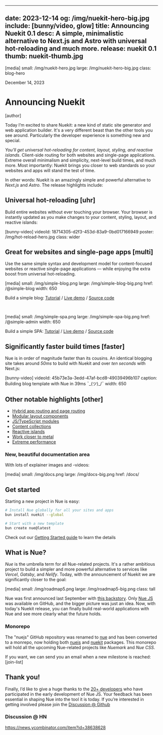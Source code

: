 
---
date: 2023-12-14
og: /img/nuekit-hero-big.jpg
include: [bunny/video, glow]
title: Announcing Nuekit 0.1
desc: A simple, minimalistic alternative to Next.js and Astro with universal hot-reloading and much more.
release: nuekit 0.1
thumb: nuekit-thumb.jpg
---


[media]
  small: /img/nuekit-hero.jpg
  large: /img/nuekit-hero-big.jpg
  class: blog-hero


December 14, 2023

# Announcing Nuekit

[author]

Today I’m excited to share Nuekit: a new kind of static site generator and web application builder. It's a very different beast than the other tools you see around. Particularly the developer experience is something new and special.

*You'll get universal hot-reloading for content, layout, styling, and reactive islands*. Client-side routing for both websites and single-page applications. Extreme overall minimalism and simplicity, next-level build times, and much more. Most importantly: Nuekit brings you closer to web standards so your websites and apps will stand the test of time.

In other words: Nuekit is an amazingly simple and powerful alternative to *Next.js* and *Astro*. The release highlights include:


## Universal hot-reloading [uhr]
Build entire websites without ever touching your browser. Your browser is instantly updated as you make changes to your content, styling, layout, and reactive islands:

[bunny-video]
  videoId: 18714305-d2f3-453d-83a9-0bd017166949
  poster: /img/hot-reload-hero.jpg
  class: wider


## Great for websites and single-page apps [multi]
Use the same simple syntax and development model for content-focused websites or reactive single-page applications — while enjoying the extra boost from universal hot-reloading.

[media]
  small: /img/simple-blog.png
  large: /img/simple-blog-big.png
  href: /@simple-blog
  width: 650

Build a simple blog: [Tutorial](/docs/tutorials/build-a-simple-blog.html) /
[Live demo](/@simple-blog) /
[Source code](//github.com/nuejs/create-nue/tree/master/simple-blog)

&nbsp;

[media]
  small: /img/simple-spa.png
  large: /img/simple-spa-big.png
  href: /@simple-admin
  width: 650

Build a simple SPA: [Tutorial](/docs/tutorials/build-a-simple-spa.html) /
[Live demo](/@simple-admin) /
[Source code](//github.com/nuejs/create-nue/tree/master/simple-app)



## Significantly faster build times [faster]
Nue is in order of magnitude faster than its cousins. An identical blogging site takes around *50ms* to build with Nuekit and over _ten seconds_ with Next.js:

[bunny-video]
  videoId: 45b73e3a-3edd-47af-bcd8-49039496b107
  caption: Building blog template with Nue in 39ms ¯\_(ツ)_/¯
  width: 650

## Other notable highlights [other]

- [Hybrid app routing and page routing](/docs/concepts/client-side-navigation.html)
- [Modular layout components](/docs/concepts/layout-components.html)
- [JS/TypeScript modules](/docs/concepts/js-modules.html)
- [Content collections](/docs/concepts/content-collections.html)
- [Reactive islands](/docs/concepts/reactive-islands.html)
- [Work closer to metal](/docs/why-nue/closer-to-standards.html)
- [Extreme performance](/docs/why-nue/extreme-performance.html)


### New, beautiful documentation area
With lots of explainer images and -videos:

[media]
  small: /img/docs.png
  large: /img/docs-big.png
  href: /docs/



## Get started
Starting a new project in Nue is easy:

``` sh
# Install Nue globally for all your sites and apps
bun install nuekit --global

# Start with a new template
bun create nue@latest
```

Check out our [Getting Started guide](/docs/) to learn the details


## What is Nue?
*Nue* is the umbrella term for all Nue-related projects. It's a rather ambitious project to build a simpler and more powerful alternative to services like *Vercel*, *Gatsby*, and *Nelify*. Today, with the announcement of Nuekit we are significantly closer to the goal:


[media]
  small: /img/roadmap5.png
  large: /img/roadmap5-big.png
  class: tall

Nue was first announced last September with [this backstory](/blog/backstory/). Only [Nue JS](//github.com/nuejs/nue) was available on GitHub, and the bigger picture was just an idea. Now, with today's Nuekit release, you can finally build real-world applications with Nue and see more clearly what the future holds.


### Monorepo
The "nuejs" GitHub repository was renamed to [nue](//github.com/nuejs/nue) and has been converted to a monrepo, now holding both [nuejs](//github.com/nuejs/nue/tree/master/packages/nuejs) and [nuekit](//github.com/nuejs/nue/tree/master/packages/nuekit) packages. This monorepo will hold all the upcoming Nue-related projects like *Nuemark* and *Nue CSS*.


If you want, we can send you an email when a new milestone is reached:
[join-list]

## Thank you!
Finally, I’d like to give a huge thanks to the [20+ developers](//github.com/nuejs/nue/graphs/contributors) who have participated in the early development of Nue JS. Your feedback has been essential in shaping Nue into the tool it is today. If you’re interested in getting involved please join the [Discussion @ Github](//github.com/nuejs/nue/discussions)


### Discussion @ HN

https://news.ycombinator.com/item?id=38638628